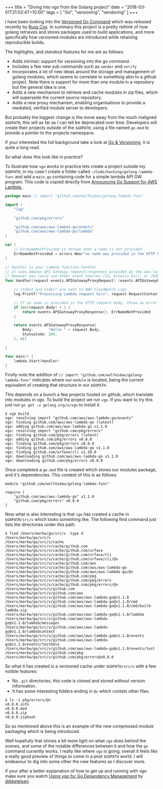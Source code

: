 +++
title = "Diving into vgo from the Golang project"
date = "2018-03-01T21:02:47+10:00"
tags = [ "Go", "versioning", "vendoring" ]
+++

I have been looking into the [Versioned Go Command](https://github.com/golang/vgo) which was released recently by [Russ Cox](https://twitter.com/_rsc). In summary this project is a pretty rethink of how golang retrieves and stores packages used to build applications, and more specifically how versioned modules are introduced while retaining reproducible builds.

The highlights, and standout features for me are as follows:

* Adds intrinsic support for versioning into the go command.
* Includes a few new sub commands such as `vendor` and `verify`
* Incorporates a lot of new ideas around the storage and management of golang modules, which seems to correlate to something akin to a github project. Note there is support for more than one module in a repository but the general idea is one.
* Adds a new mechanism to retrieve and cache modules in zip files, which will supersede the current source repository.
* Adds a new proxy mechanism, enabling organisations to provide a mediated, verified module server to developers.

But probably the biggest change is the move away from the much maligned `$GOPATH`, this will as far as I can tell be deprecated over time. Developers will create their projects outside of the `$GOPATH`, using a file named `go.mod` to provide a pointer to the projects namespace.

If your interested the full background take a look at [Go & Versioning](https://research.swtch.com/vgo), it is quite a long read.

So what does this look like in practice?

To illustrate how `vgo` works in practice lets create a project outside my `$GOPATH`, in my case I create a folder called `~/Code/hacking/golang-lambda-func` and add a `main.go` containing code for a simple lambda API GW program. This code is copied directly from [Announcing Go Support for AWS Lambda
](https://aws.amazon.com/blogs/compute/announcing-go-support-for-aws-lambda/).

```go
package main // import "github.com/wolfeidau/golang-lambda-func"

import (
	"log"

	"github.com/pkg/errors"

	"github.com/aws/aws-lambda-go/events"
	"github.com/aws/aws-lambda-go/lambda"
)

var (
	// ErrNameNotProvided is thrown when a name is not provided
	ErrNameNotProvided = errors.New("no name was provided in the HTTP body")
)

// Handler is your Lambda function handler
// It uses Amazon API Gateway request/responses provided by the aws-lambda-go/events package,
// However you could use other event sources (S3, Kinesis etc), or JSON-decoded primitive types such as 'string'.
func Handler(request events.APIGatewayProxyRequest) (events.APIGatewayProxyResponse, error) {

	// stdout and stderr are sent to AWS CloudWatch Logs
	log.Printf("Processing Lambda request %s\n", request.RequestContext.RequestID)

	// If no name is provided in the HTTP request body, throw an error
	if len(request.Body) < 1 {
		return events.APIGatewayProxyResponse{}, ErrNameNotProvided
	}

	return events.APIGatewayProxyResponse{
		Body:       "Hello " + request.Body,
		StatusCode: 200,
	}, nil

}

func main() {
	lambda.Start(Handler)
}
```

Firstly note the addition of `// import "github.com/wolfeidau/golang-lambda-func"` indicates where our `module` is located, being the current equivalent of creating that structure in our `$GOPATH`.

This depends on a bunch a few projects hosted on github, which translate into modules in vgo. To build the project we run `vgo`. If you want to try this just run `go get -u golang.org/x/vgo` to install it.

```
$ vgo build
vgo: resolving import "github.com/aws/aws-lambda-go/events"
vgo: finding github.com/aws/aws-lambda-go (latest)
vgo: adding github.com/aws/aws-lambda-go v1.1.0
vgo: resolving import "github.com/pkg/errors"
vgo: finding github.com/pkg/errors (latest)
vgo: adding github.com/pkg/errors v0.8.0
vgo: finding github.com/pkg/errors v0.8.0
vgo: finding github.com/aws/aws-lambda-go v1.1.0
vgo: finding github.com/urfave/cli v1.20.0
vgo: downloading github.com/aws/aws-lambda-go v1.1.0
vgo: downloading github.com/pkg/errors v0.8.0
```

Once completed a `go.mod` file is created which stores our modules package, and it's dependencies. This content of this is as follows:

```
module "github.com/wolfeidau/golang-lambda-func"

require (
	"github.com/aws/aws-lambda-go" v1.1.0
	"github.com/pkg/errors" v0.8.0
)
```

Now what is also interesting is that `vgo` has created a cache in `$GOPATH/src/v` which looks something like. The following find command just lists the directories under this path.

```
$ find /Users/markw/go/src/v -type d
/Users/markw/go/src/v
/Users/markw/go/src/v/cache
/Users/markw/go/src/v/cache/github.com
/Users/markw/go/src/v/cache/github.com/urfave
/Users/markw/go/src/v/cache/github.com/urfave/cli
/Users/markw/go/src/v/cache/github.com/urfave/cli/@v
/Users/markw/go/src/v/cache/github.com/aws
/Users/markw/go/src/v/cache/github.com/aws/aws-lambda-go
/Users/markw/go/src/v/cache/github.com/aws/aws-lambda-go/@v
/Users/markw/go/src/v/cache/github.com/pkg
/Users/markw/go/src/v/cache/github.com/pkg/errors
/Users/markw/go/src/v/cache/github.com/pkg/errors/@v
/Users/markw/go/src/v/github.com
/Users/markw/go/src/v/github.com/aws
/Users/markw/go/src/v/github.com/aws/aws-lambda-go@v1.1.0
/Users/markw/go/src/v/github.com/aws/aws-lambda-go@v1.1.0/cmd
/Users/markw/go/src/v/github.com/aws/aws-lambda-go@v1.1.0/cmd/build-lambda-zip
/Users/markw/go/src/v/github.com/aws/aws-lambda-go@v1.1.0/lambda
/Users/markw/go/src/v/github.com/aws/aws-lambda-go@v1.1.0/lambda/messages
/Users/markw/go/src/v/github.com/aws/aws-lambda-go@v1.1.0/lambdacontext
/Users/markw/go/src/v/github.com/aws/aws-lambda-go@v1.1.0/events
/Users/markw/go/src/v/github.com/aws/aws-lambda-go@v1.1.0/events/testdata
/Users/markw/go/src/v/github.com/aws/aws-lambda-go@v1.1.0/events/test
/Users/markw/go/src/v/github.com/pkg
/Users/markw/go/src/v/github.com/pkg/errors@v0.8.0
```

So what it has created is a versioned cache under `$GOPATH/src/v` with a few notible features:

* No `.git` directories, this code is cloned and stored without version information.
* It has some interesting folders ending in `@v` which contain other files.

```
$ ls -1 pkg/errors/@v
v0.8.0.info
v0.8.0.mod
v0.8.0.zip
v0.8.0.ziphash
```

So as mentioned above this is an example of the new compressed module packaging which is being introduced.

Well hopefully that shines a bit more light on what `vgo` does behind the scenes, and some of the notable differences between it and how the `go` command currently works. I really like where `vgo` is going, overall it feels like a really good preview of things to come in a post `$GOPATH` world. I will endeavour to dig into some other the new features as I discover more.

If your after a better explanation of how to get up and running with vgo make sure you watch [Using vgo for Go Dependency Management](https://www.gophersnacks.com/programs/using-vgo-for-go-dependency-management) by [@bketelsen](https://twitter.com/bketelsen).